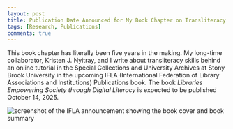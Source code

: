 ```yaml
---
layout: post
title: Publication Date Announced for My Book Chapter on Transliteracy in Archival Teaching
tags: [Research, Publications]
comments: true
---
```

This book chapter has literally been five years in the making. My long-time collaborator, Kristen J. Nyitray, and I write about transliteracy skills behind an online tutorial in the Special Collections and University Archives at Stony Brook University in the upcoming IFLA (International Federation of Library Associations and Institutions) Publications book. The book _Libraries Empowering Society through Digital Literacy_ is expected to be published October 14, 2025. 

![screenshot of the IFLA announcement showing the book cover and book summary](https://github.com/user-attachments/assets/5a6f281e-9986-453d-8b87-dbb11e2698fc)
